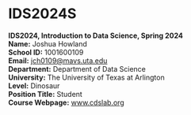 # IDS2024S

**IDS2024, Introduction to Data Science, Spring 2024**  
**Name:** Joshua Howland  
**School ID:** 1001600109  
**Email:** jch0109@mavs.uta.edu  
**Department:** Department of Data Science  
**University:** The University of Texas at Arlington  
**Level:** Dinosaur  
**Position Title:** Student  
**Course Webpage:** www.cdslab.org  
